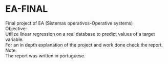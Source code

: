 # EA-FINAL
Final project of EA (Sistemas operativos-Operative systems)<br>
Objective:<br>
Utilize linear regression on a real database to predict values of a target variable.<br>
For an in depth explanation of the project and work done check the report.<br>
Note:<br>
The report was written in portuguese.<br>
